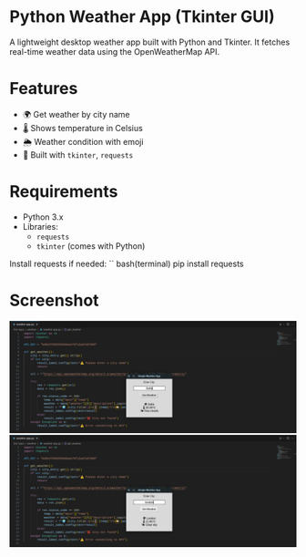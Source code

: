 # Python Weather App (Tkinter GUI)

A lightweight desktop weather app built with Python and Tkinter.
It fetches real-time weather data using the OpenWeatherMap API.

# Features

- 🌍 Get weather by city name
- 🌡️ Shows temperature in Celsius
- 🌦️ Weather condition with emoji
- 🐍 Built with `tkinter`, `requests`

# Requirements

- Python 3.x
- Libraries:
  - `requests`
  - `tkinter` (comes with Python)

Install requests if needed:
`` bash(terminal)
pip install requests

# Screenshot
![](assets/Delhi.png)
![](assets/London.png)

